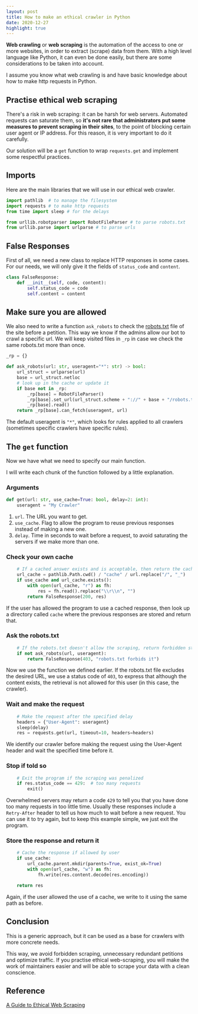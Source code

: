 ```yaml
---
layout: post
title: How to make an ethical crawler in Python
date: 2020-12-27
highlight: true
---
```

**Web crawling** or **web scraping** is the automation of the access to one or more websites, in order to extract (scrape) data from them. With a high level language like Python, it can even be done easily, but there are some considerations to be taken into account.

I assume you know what web crawling is and have basic knowledge about how to make http requests in Python.

## Practise ethical web scraping

There's a risk in web scraping: it can be harsh for web servers. Automated requests can saturate them, so **it's not rare that administrators put some measures to prevent scraping in their sites**, to the point of blocking certain user agent or IP address. For this reason, it is very important to do it carefully. 

Our solution will be a `get` function to wrap `requests.get`  and implement some respectful practices.

## Imports

Here are the main libraries that we will use in our ethical web crawler.

```python
import pathlib  # to manage the filesystem
import requests # to make http requests
from time import sleep # for the delays

from urllib.robotparser import RobotFileParser # to parse robots.txt
from urllib.parse import urlparse # to parse urls
```

## False Responses

First of all, we need a new class to replace HTTP responses in some cases. For our needs, we will only give it the fields of `status_code` and `content`.

```python
class FalseResponse:
    def __init__(self, code, content):
        self.status_code = code
        self.content = content
```


## Make sure you are allowed

We also need to write a function `ask_robots` to check the [robots.txt](https://en.wikipedia.org/wiki/Robots_exclusion_standard) file of the site before a petition. This way we know if the admins allow our bot to crawl a specific url. We will keep visited files in `_rp` in case we check the same robots.txt more than once.

```python
_rp = {}

def ask_robots(url: str, useragent="*": str) -> bool:
    url_struct = urlparse(url)
    base = url_struct.netloc
    # look up in the cache or update it
    if base not in _rp:
        _rp[base] = RobotFileParser()
        _rp[base].set_url(url_struct.scheme + "://" + base + "/robots.txt")
        _rp[base].read()
    return _rp[base].can_fetch(useragent, url)
```
The default useragent is `"*"`, which looks for rules applied to all crawlers (sometimes specific crawlers have specific rules).
## The `get` function

Now we have what we need to specify our main function.

I will write each chunk of the function followed by a little explanation.

### Arguments

```python
def get(url: str, use_cache=True: bool, delay=2: int):
    useragent = "My Crawler"
```

1. `url`. The URL you want to get.
2. `use_cache`. Flag to allow the program to reuse previous responses instead of making a new one.
3. `delay`. Time in seconds to wait before a request, to avoid saturating the servers if we make more than one. 

### Check your own cache

```python
    # If a cached answer exists and is acceptable, then return the cached one.
    url_cache = pathlib.Path.cwd() / "cache" / url.replace("/", "_")
    if use_cache and url_cache.exists():
        with open(url_cache, "r") as fh:
            res = fh.read().replace("\\r\\n", "")
        return FalseResponse(200, res)
```

If the user has allowed the program to use a cached response, then look up a directory called `cache` where the previous responses are stored and return that.

### Ask the robots.txt

```python
    # If the robots.txt doesn't allow the scraping, return forbidden status
    if not ask_robots(url, useragent):
        return FalseResponse(403, "robots.txt forbids it")
```

Now we use the function we defined earlier. If the robots.txt file excludes the desired URL, we use a status code of `403`, to express that although the content exists, the retrieval is not allowed for this user (in this case, the crawler).

### Wait and make the request

```python
    # Make the request after the specified delay
    headers = {"User-Agent": useragent}
    sleep(delay)
    res = requests.get(url, timeout=10, headers=headers)

```

We identify our crawler before making the request using the User-Agent header and wait the specified time before it. 

### Stop if told so

```python
    # Exit the program if the scraping was penalized
    if res.status_code == 429:  # too many requests
        exit()

```

Overwhelmed servers may return a code `429` to tell you that you have done too many requests in too little time. Usually these responses include a `Retry-After` header to tell us how much to wait before a new request. You can use it to try again, but to keep this example simple, we just exit the program. 

### Store the response and return it

```python
    # Cache the response if allowed by user
    if use_cache:
        url_cache.parent.mkdir(parents=True, exist_ok=True)
        with open(url_cache, "w") as fh:
            fh.write(res.content.decode(res.encoding))

    return res
```

Again, if the user allowed the use of a cache, we write to it using the same path as before.

## Conclusion

This is a generic approach, but it can be used as a base for crawlers with more concrete needs.

This way, we avoid forbidden scraping, unnecessary redundant petitions and optimize traffic. If you practise ethical web-scraping, you will make the work of maintainers easier and will be able to scrape your data with a clean conscience.

## Reference

[A Guide to Ethical Web Scraping](https://www.empiricaldata.org/dataladyblog/a-guide-to-ethical-web-scraping) 
